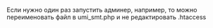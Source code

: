 Eсли нужно один раз запустить админер, например, то можно переименовать файл в umi_smt.php и не редактировать .htaccess

